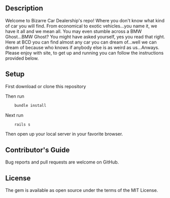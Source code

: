 ## Description

Welcome to Bizarre Car Dealership's repo! Where you don't know what kind of car you will find. From economical to exotic vehicles...you name it, we have it all and we mean all. You may even stumble across a BMW Ghost...BMW Ghost? You might have asked yourself, yes you read that right. Here at BCD you can find almost any car you can dream of...well we can dream of because who knows if anybody else is as weird as us...Anways. Please enjoy with site, to get up and running you can follow the instructions provided below.

## Setup

First download or clone this repository

Then run

```ruby
    bundle install
```

Next run

```ruby
    rails s
```

Then open up your local server in your favorite browser.

## Contributor's Guide

Bug reports and pull requests are welcome on GitHub.

## License

The gem is available as open source under the terms of the MIT License.